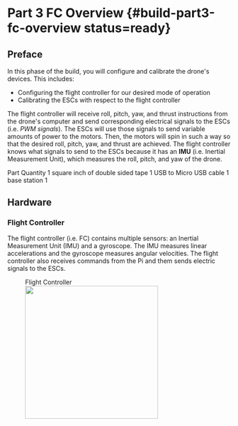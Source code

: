 # Part 3 FC Overview {#build-part3-fc-overview status=ready}


## Preface

In this phase of the build, you will configure and calibrate the drone's devices. This includes:

- Configuring the flight controller for our desired mode of operation
- Calibrating the ESCs with respect to the flight controller

The flight controller will receive roll, pitch, yaw, and thrust instructions from the drone's computer and send corresponding electrical signals to the ESCs (i.e. *PWM signals*). The ESCs will use those signals to send variable amounts of power to the motors. Then, the motors will spin in such a way so that the desired roll, pitch, yaw, and thrust are achieved. The flight controller knows what signals to send to the ESCs because it has an **IMU** (i.e. Inertial Measurement Unit), which measures the roll, pitch, and yaw of the drone.

<col2 figure-caption="Build Part 1 Materials" class="labels-row1">
    <span style="text-align:center">Part</span>  <span style="text-align:center">Quantity</span>
    <span style="text-align:center">1 square inch of double sided tape</span> <span style="text-align:center">1</span>
    <span style="text-align:center">USB to Micro USB cable</span> <span style="text-align:center">1</span>
    <span style="text-align:center">base station</span> <span style="text-align:center">1</span>
</col2>

## Hardware

### Flight Controller

The flight controller (i.e. FC) contains multiple sensors: an Inertial Measurement Unit (IMU) and a gyroscope. The IMU measures linear accelerations and the gyroscope measures angular velocities. The flight controller also receives commands from the Pi and them sends electric signals to the ESCs.

<figure>
     <figcaption>Flight Controller</figcaption>
    <img src="photos/fc.png" width="300"/>
</figure>
